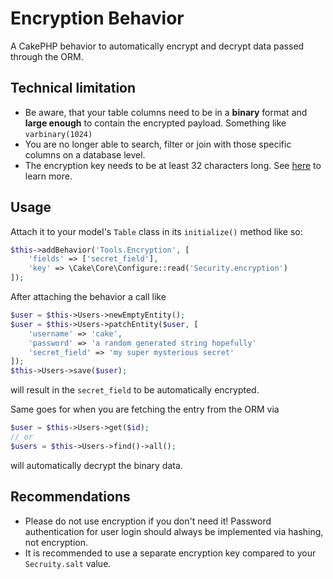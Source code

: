 # Encryption Behavior

A CakePHP behavior to automatically encrypt and decrypt data passed through the ORM.

## Technical limitation
* Be aware, that your table columns need to be in a **binary** format and **large enough** to contain the encrypted payload. Something like `varbinary(1024)`
* You are no longer able to search, filter or join with those specific columns on a database level.
* The encryption key needs to be at least 32 characters long. See [here](https://book.cakephp.org/5/en/core-libraries/security.html) to learn more.

## Usage
Attach it to your model's `Table` class in its `initialize()` method like so:
```php
$this->addBehavior('Tools.Encryption', [
    'fields' => ['secret_field'],
    'key' => \Cake\Core\Configure::read('Security.encryption')
]);
```

After attaching the behavior a call like

```php
$user = $this->Users->newEmptyEntity();
$user = $this->Users->patchEntity($user, [
    'username' => 'cake',
    'password' => 'a random generated string hopefully'
    'secret_field' => 'my super mysterious secret'
]);
$this->Users->save($user);
```

will result in the `secret_field` to be automatically encrypted.

Same goes for when you are fetching the entry from the ORM via

```php
$user = $this->Users->get($id);
// or
$users = $this->Users->find()->all();
```

will automatically decrypt the binary data.

## Recommendations

* Please do not use encryption if you don't need it! Password authentication for user login should always be implemented via hashing, not encryption.
* It is recommended to use a separate encryption key compared to your `Secruity.salt` value.
